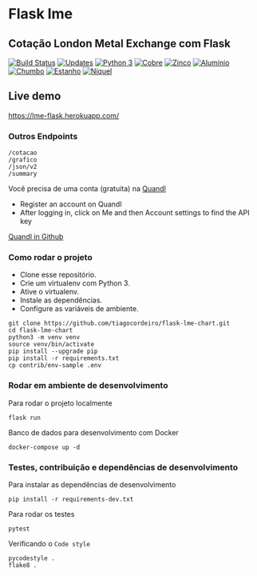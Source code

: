 Flask lme
=========
Cotação London Metal Exchange com Flask
---------------------------------------

[![Build Status](https://travis-ci.org/tiagocordeiro/flask-lme-chart.svg?branch=master)](https://travis-ci.org/tiagocordeiro/flask-lme-chart)
[![Updates](https://pyup.io/repos/github/tiagocordeiro/flask-lme-chart/shield.svg)](https://pyup.io/repos/github/tiagocordeiro/flask-lme-chart/)
[![Python 3](https://pyup.io/repos/github/tiagocordeiro/flask-lme-chart/python-3-shield.svg)](https://pyup.io/repos/github/tiagocordeiro/flask-lme-chart/)
[![Cobre](https://img.shields.io/badge/LME-Cobre-green.svg)](https://www.quandl.com/data/LME/PR_CU-Copper-Prices)
[![Zinco](https://img.shields.io/badge/LME-Zinco-green.svg)](https://www.quandl.com/data/LME/PR_ZI-Zinc-Prices)
[![Alumínio](https://img.shields.io/badge/LME-Aluminio-green.svg)](https://www.quandl.com/data/LME/PR_AL-Aluminum-Prices)
[![Chumbo](https://img.shields.io/badge/LME-Chumbo-green.svg)](https://www.quandl.com/data/LME/PR_PB-Lead-Prices)
[![Estanho](https://img.shields.io/badge/LME-Estanho-green.svg)](https://www.quandl.com/data/LME/PR_TN-Tin-Prices)
[![Níquel](https://img.shields.io/badge/LME-Niquel-green.svg)](https://www.quandl.com/data/LME/PR_NI-Nickel-Prices)

## Live demo
https://lme-flask.herokuapp.com/

### Outros Endpoints
```
/cotacao
/grafico
/json/v2
/summary
```

Você precisa de uma conta (gratuita) na [Quandl](https://www.quandl.com)

-  Register an account on Quandl
-  After logging in, click on Me and then Account settings to find the API key

[Quandl in Github](https://github.com/quandl/quandl-python)

### Como rodar o projeto

* Clone esse repositório.
* Crie um virtualenv com Python 3.
* Ative o virtualenv.
* Instale as dependências.
* Configure as variáveis de ambiente.

```
git clone https://github.com/tiagocordeiro/flask-lme-chart.git
cd flask-lme-chart
python3 -m venv venv
source venv/bin/activate
pip install --upgrade pip
pip install -r requirements.txt
cp contrib/env-sample .env
```

### Rodar em ambiente de desenvolvimento
Para rodar o projeto localmente
```
flask run
```

Banco de dados para desenvolvimento com Docker
```
docker-compose up -d
```

### Testes, contribuição e dependências de desenvolvimento
Para instalar as dependências de desenvolvimento
```
pip install -r requirements-dev.txt
```

Para rodar os testes
```
pytest
```

Verificando o `Code style`
```
pycodestyle .
flake8 .
```